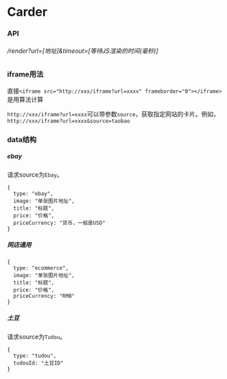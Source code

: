 # Carder
### API

###### /render?url=[地址]&timeout=[等待JS渲染的时间(毫秒)]

### iframe用法

直接`<iframe src="http://xxx/iframe?url=xxxx" frameborder="0"></iframe>`是用算法计算

`http://xxx/iframe?url=xxxx`可以带参数`source`，获取指定网站的卡片。例如，`http://xxx/iframe?url=xxxx&source=taobao`

### data结构

##### ebay

请求source为`Ebay`。

```
{
  type: "ebay",
  image: "单张图片地址",
  title: "标题",
  price: "价格",
  priceCurrency: "货币，一般是USD"
}
```

##### 网店通用

```
{
  type: "ecommerce",
  image: "单张图片地址",
  title: "标题",
  price: "价格",
  priceCurrency: "RMB"
}
```

##### 土豆

请求source为`Tudou`。

```
{
  type: "tudou",
  tudouId: "土豆ID"
}
```
